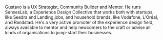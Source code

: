 Gustavo is a UX Strategist, Community Builder and Mentor. He runs SensesLab, a Experience Design Collective that works both with startups, like Seedrs and Landing.jobs, and household brands, like Vodafone, L'Oréal, and Randstad. He's a very active promoter of the experience design field, always available to mentor and help newcomers to the craft or advise all kinds of organisations to jump-start their businesses.
